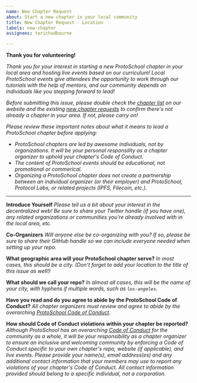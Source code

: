 ```yaml
---
name: New Chapter Request
about: Start a new chapter in your local community
title: New Chapter Request - Location
labels: new-chapter
assignees: terichadbourne

---
```


**Thank you for volunteering!**

_Thank you for your interest in starting a new ProtoSchool chapter in your local area and hosting live events based on our curriculum! Local ProtoSchool events give attendees the opportunity to work through our tutorials with the help of mentors, and our community depends on individuals like you stepping forward to lead!_

_Before submitting this issue, please double check the [chapter list](https://proto.school/#/chapters) on our website and the existing [new chapter requests](https://github.com/ProtoSchool/organizing/issues?q=is%3Aopen+is%3Aissue+label%3Anew-chapter) to confirm there's not already a chapter in your area. If not, please carry on!_

_Please review these important notes about what it means to lead a ProtoSchool chapter before applying:_ 
* _ProtoSchool chapters are led by awesome individuals, not by organizations. It will be your personal responsility as a chapter organizer to uphold your chapter's Code of Conduct._ 
* _The content of ProtoSchool events should be educational, not promotional or commerical._
* _Organizing a ProtoSchool chapter does not create a partnership between an individual organizer (or their employer) and ProtoSchool, Protocol Labs, or related projects (IPFS, Filecoin, etc.)._

____________________________________

 **Introduce Yourself**
_Please tell us a bit about your interest in the decentralized web! Be sure to share your Twitter handle (if you have one), any related organizations or communities you're already involved with in the local area, etc._

**Co-Organizers**
_Will anyone else be co-organizing with you? If so, please be sure to share their GitHub handle so we can include everyone needed when setting up your repo._

**What geographic area will your ProtoSchool chapter serve?**
_In most cases, this should be a city. (Don't forget to add your location to the title of this issue as well!)_

**What should we call your repo?**
_In almost all cases, this will be the name of your city, with hyphens if multiple words, such as `los-angeles`._

**Have you read and do you agree to abide by the ProtoSchool Code of Conduct?**
_All chapter organizers must review and agree to abide by the overarching [ProtoSchool Code of Conduct](https://github.com/ProtoSchool/organizing/blob/master/CODE_OF_CONDUCT.md)._

**How should Code of Conduct violations within your chapter be reported?**
_Although ProtoSchool has an overarching [Code of Conduct](https://github.com/ProtoSchool/organizing/blob/master/CODE_OF_CONDUCT.md) for the community as a whole, it will be your responsibility as a chapter organizer to ensure an inclusive and welcoming community by enforcing a Code of Conduct specific to your own chapter's repo, website (if applicable), and live events. Please provide your name(s), email address(es) and any additional contact information that your members may use to report any violations of your chapter's Code of Conduct. All contact information provided should belong to a specific individual, not a corporation._
